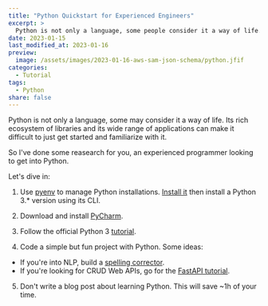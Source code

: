 ```yaml
---
title: "Python Quickstart for Experienced Engineers"
excerpt: >
  Python is not only a language, some people consider it a way of life. In this article I show a very fast way to get to know it.
date: 2023-01-15
last_modified_at: 2023-01-16
preview:
  image: /assets/images/2023-01-16-aws-sam-json-schema/python.jfif
categories:
  - Tutorial
tags:
  - Python
share: false
---
```


Python is not only a language, some may consider it a way of life. Its rich ecosystem of libraries and its wide range of applications can make it difficult to just get started and familiarize with it.

So I've done some reasearch for you, an experienced programmer looking to get into Python.

Let's dive in:

1. Use [pyenv](https://github.com/pyenv/pyenv) to manage Python installations. [Install it](https://github.com/pyenv/pyenv#getting-pyenv) then install a Python 3.* version using its CLI.

2. Download and install [PyCharm](https://www.jetbrains.com/pycharm/). 

3. Follow the official Python 3 [tutorial](https://docs.python.org/3/tutorial/).

4. Code a simple but fun project with Python. Some ideas: 
  - If you're into NLP, build a [spelling corrector](https://norvig.com/spell-correct.html).
  - If you're looking for CRUD Web APIs, go for the [FastAPI tutorial](https://fastapi.tiangolo.com/tutorial/).


5. Don't write a blog post about learning Python. This will save ~1h of your time.